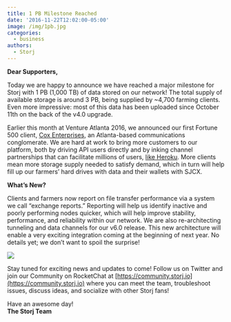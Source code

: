 ```yaml
---
title: 1 PB Milestone Reached
date: '2016-11-22T12:02:00-05:00'
image: /img/1pb.jpg
categories:
  - business
authors:
  - Storj
---
```

**Dear Supporters,**

Today we are happy to announce we have reached a major milestone for Storj with 1 PB (1,000 TB) of data stored on our network! The total supply of available storage is around 3 PB, being supplied by ~4,700 farming clients. Even more impressive: most of this data has been uploaded since October 11th on the back of the v4.0 upgrade.    
  
<!--more-->

  
Earlier this month at Venture Atlanta 2016, we announced our first Fortune 500 client, [Cox Enterprises](http://www.coxenterprises.com/), an Atlanta-based communications conglomerate. We are hard at work to bring more customers to our platform, both by driving API users directly and by inking channel partnerships that can facilitate millions of users, [like Heroku](https://elements.heroku.com/addons/storj). More clients mean more storage supply needed to satisfy demand, which in turn will help fill up our farmers’ hard drives with data and their wallets with SJCX.

**What’s New?**

Clients and farmers now report on file transfer performance via a system we call “exchange reports.” Reporting will help us identify inactive and poorly performing nodes quicker, which will help improve stability, performance, and reliability within our network. We are also re-architecting tunneling and data channels for our v6.0 release. This new architecture will enable a very exciting integration coming at the beginning of next year. No details yet; we don’t want to spoil the surprise!  
  

![](/img/rm.jpg)

  
Stay tuned for exciting news and updates to come! Follow us on Twitter and join our Community on RocketChat at [https://community.storj.io](https://community.storj.io) where you can meet the team, troubleshoot issues, discuss ideas, and socialize with other Storj fans!  
  

Have an awesome day!  
**The Storj Team**
